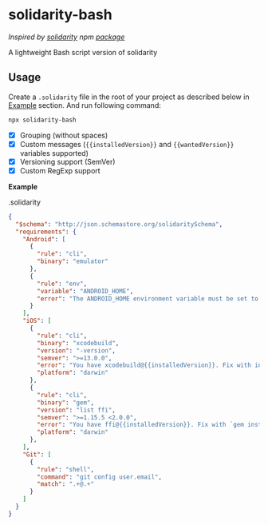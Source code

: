 # solidarity-bash

_Inspired by [solidarity](https://github.com/infinitered/solidarity) npm [package](https://www.npmjs.com/package/solidarity)_

A lightweight Bash script version of solidarity

## Usage

Create a `.solidarity` file in the root of your project as described below in [Example](#Example) section. And run following command:

```bash
npx solidarity-bash
```

- [x] Grouping (without spaces)
- [x] Custom messages (`{{installedVersion}}` and `{{wantedVersion}}` variables supported)
- [x] Versioning support (SemVer)
- [x] Custom RegExp support

**Example**

.solidarity

```json
{
  "$schema": "http://json.schemastore.org/solidaritySchema",
  "requirements": {
    "Android": [
      {
        "rule": "cli",
        "binary": "emulator"
      },
      {
        "rule": "env",
        "variable": "ANDROID_HOME",
        "error": "The ANDROID_HOME environment variable must be set to your local SDK.  Refer to getting started docs for help."
      }
    ],
    "iOS": [
      {
        "rule": "cli",
        "binary": "xcodebuild",
        "version": "-version",
        "semver": ">=13.0.0",
        "error": "You have xcodebuild@{{installedVersion}}. Fix with install xcode v{{wantedVersion}}",
        "platform": "darwin"
      },
      {
        "rule": "cli",
        "binary": "gem",
        "version": "list ffi",
        "semver": ">=1.15.5 <2.0.0",
        "error": "You have ffi@{{installedVersion}}. Fix with `gem install ffi --version {{wantedVersion}} --user-install`. More info https://github.com/ffi/ffi",
        "platform": "darwin"
      },
    ],
    "Git": [
      {
        "rule": "shell",
        "command": "git config user.email",
        "match": ".+@.+"
      }
    ]
  }
}
```